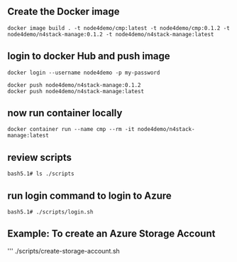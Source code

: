 ## Create the Docker image

```
docker image build . -t node4demo/cmp:latest -t node4demo/cmp:0.1.2 -t node4demo/n4stack-manage:0.1.2 -t node4demo/n4stack-manage:latest
```

## login to docker Hub and push image
```
docker login --username node4demo -p my-password
```

```
docker push node4demo/n4stack-manage:0.1.2
docker push node4demo/n4stack-manage:latest
```

## now run container locally
```
docker container run --name cmp --rm -it node4demo/n4stack-manage:latest
```

## review scripts
```
bash5.1# ls ./scripts
```

## run login command to login to Azure
```
bash5.1# ./scripts/login.sh
```

## Example: To create an Azure Storage Account
'''
./scripts/create-storage-account.sh
```
